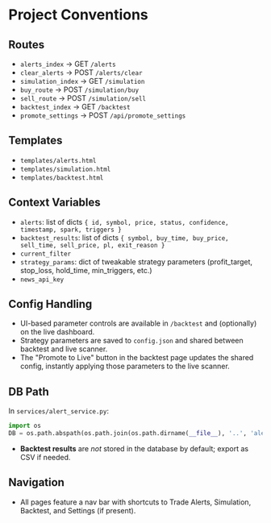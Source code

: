 # Project Conventions

## Routes
- `alerts_index` → GET `/alerts`
- `clear_alerts` → POST `/alerts/clear`
- `simulation_index` → GET `/simulation`
- `buy_route` → POST `/simulation/buy`
- `sell_route` → POST `/simulation/sell`
- `backtest_index` → GET `/backtest`
- `promote_settings` → POST `/api/promote_settings`

## Templates
- `templates/alerts.html`
- `templates/simulation.html`
- `templates/backtest.html`

## Context Variables
- `alerts`: list of dicts `{ id, symbol, price, status, confidence, timestamp, spark, triggers }`
- `backtest_results`: list of dicts `{ symbol, buy_time, buy_price, sell_time, sell_price, pl, exit_reason }`
- `current_filter`
- `strategy_params`: dict of tweakable strategy parameters (profit_target, stop_loss, hold_time, min_triggers, etc.)
- `news_api_key`

## Config Handling
- UI-based parameter controls are available in `/backtest` and (optionally) on the live dashboard.
- Strategy parameters are saved to `config.json` and shared between backtest and live scanner.
- The "Promote to Live" button in the backtest page updates the shared config, instantly applying those parameters to the live scanner.

## DB Path
In `services/alert_service.py`:
```python
import os
DB = os.path.abspath(os.path.join(os.path.dirname(__file__), '..', 'alerts.db'))
```
- **Backtest results** are *not* stored in the database by default; export as CSV if needed.

## Navigation
- All pages feature a nav bar with shortcuts to Trade Alerts, Simulation, Backtest, and Settings (if present).
